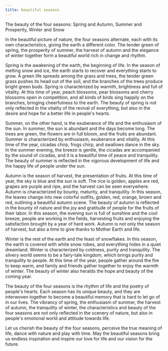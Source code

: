 ```yaml
---
title: beautiful seasons
---
```




The beauty of the four seasons: Spring and Autumn, Summer and Prosperity, Winter and Snow

In the beautiful picture of nature, the four seasons alternate, each with its own characteristics, giving the earth a different color. The tender green of spring, the prosperity of summer, the harvest of autumn and the elegance of winter together form a beautiful world rich in change and rhythm.

Spring is the awakening of the earth, the beginning of life. In the season of melting snow and ice, the earth starts to recover and everything starts to grow. A green life spreads among the grass and trees, the tender green grass pushes its head out of the soil, and the branches of the trees produce bright green buds. Spring is characterized by warmth, brightness and full of vitality. At this time of year, peach blossoms, pear blossoms and cherry blossoms open in competition, and all kinds of birds sing happily on the branches, bringing cheerfulness to the earth. The beauty of spring is not only reflected in the vitality of the revival of everything, but also in the desire and hope for a better life in people's hearts.

Summer, on the other hand, is the exuberance of life and the enthusiasm of the sun. In summer, the sun is abundant and the days become long. The trees are green, the flowers are in full bloom, and the fruits are abundant. Summer is characterized by enthusiasm, exuberance and vitality. At this time of the year, cicadas chirp, frogs chirp, and swallows dance in the sky. In the summer evening, the breeze is gentle, the cicadas are accompanied by the sound of cicadas, and it is a beautiful time of peace and tranquility. The beauty of summer is reflected in the vigorous development of life and the happy life of people under the sun.

Autumn is the season of harvest, the presentation of fruits. At this time of year, the sky is blue and the sun is soft. The rice is golden, apples are red, grapes are purple and ripe, and the harvest can be seen everywhere. Autumn is characterized by bounty, maturity, and tranquility. In this season, the leaves change into new colorful outfits, golden, red, orange, brown and red, outlining a beautiful autumn scene. The beauty of autumn is reflected in the bounty of nature and the joy and gratitude of people for the fruits of their labor. In this season, the evening sun is full of sunshine and the cool breeze, people are working in the fields, harvesting fruits and enjoying the satisfaction brought by a year of hard work. Autumn is not only the season of harvest, but also a time to give thanks to Mother Earth and life.

Winter is the rest of the earth and the feast of snowflakes. In this season, the earth is covered with white snow robes, and everything hides in a quiet dreamland. Winter is characterized by coldness, purity and tranquility. The silvery world seems to be a fairy-tale kingdom, which brings purity and tranquility to people. At this time of the year, people gather around the fire to keep warm, and family and friends gather together to enjoy the warmth of winter. The beauty of winter also heralds the hope and beauty of the coming year.

The beauty of the four seasons is the rhythm of life and the poetry of people's hearts. Each season has its unique beauty, and they are interwoven together to become a beautiful memory that is hard to let go of in our lives. The vibrancy of spring, the enthusiasm of summer, the harvest of autumn, the tranquility of winter, the characteristics and beauty of the four seasons are not only reflected in the scenery of nature, but also in people's emotional world and attitude towards life.

Let us cherish the beauty of the four seasons, perceive the true meaning of life, dance with nature and play with time. May the beautiful seasons bring us endless inspiration and inspire our love for life and our vision for the future.